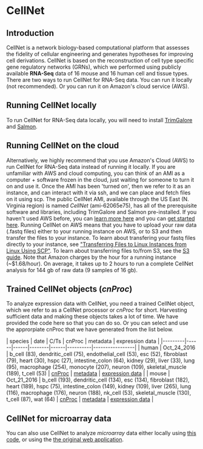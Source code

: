 # CellNet

## Introduction
CellNet is a network biology-based computational platform that assesses the fidelity of cellular engineering and generates hypotheses for improving cell derivations. CellNet is based on the reconstruction of cell type specific gene regulatory networks (GRNs), which we performed using publicly available **RNA-Seq** data of 16 mouse and 16 human cell and tissue types. There are two ways to run CellNet for RNA-Seq data. You can run it locally (not recommended). Or you can run it on Amazon's cloud service (AWS).

## Running CellNet locally
To run CellNet for RNA-Seq data locally, you will need to install [TrimGalore](http://www.bioinformatics.babraham.ac.uk/projects/trim_galore/) and [Salmon](https://combine-lab.github.io/salmon/).

## Running CellNet on the cloud
Alternatively, we highly recommend that you use Amazon's Cloud (AWS) to run CellNet for RNA-Seq data instead of running it locally. If you are unfamiliar with AWS and cloud computing, you can think of an AMI as a computer + software frozen in the cloud, just waiting for someone to turn it on and use it. Once the AMI has been 'turned on', then we refer to it as an instance, and can interact with it via ssh, and we can place and fetch files on it using scp. The public CellNet AMI, available through the US East (N. Virginia region) is named *CellNet* (ami-62065e75), has all of the prerequisite software and libraries, including TrimGalore and Salmon pre-installed. If you haven't used AWS before, you can [learn more here](http://docs.aws.amazon.com/AWSEC2/latest/UserGuide/concepts.html) and you can [get started here](http://docs.aws.amazon.com/AWSEC2/latest/UserGuide/get-set-up-for-amazon-ec2.html). Running CellNet on AWS means that you have to upload your raw data (.fastq files) either to your running instance on AWS, or to S3 and then transfer the files to your instance. To learn about transfering your fastq files directly to your instance, see ["Transferring Files to Linux Instances from Linux Using SCP"](http://docs.aws.amazon.com/AWSEC2/latest/UserGuide/AccessingInstancesLinux.html). To learn about transferring files to/from S3, see the [S3 guide](http://docs.aws.amazon.com/AWSEC2/latest/UserGuide/AmazonS3.html). Note that Amazon charges by the hour for a running instance (~$1.68/hour). On average, it takes up to 2 hours to run a complete CellNet analysis for 144 gb of raw data (9 samples of 16 gb).

## Trained CellNet objects (*cnProc*)
To analyze expression data with CellNet, you need a trained CellNet object, which we refer to as a CellNet processor or *cnProc* for short. Harvesting sufficient data and making these objects takes a lot of time. We have provided the code here so that you can do so. Or you can select and use the approrpiate cnProc that we have generated from the list below.

| species | date | C/Ts | cnProc | metadata | expression data |
|---------|------|------|--------|------|----------|-----------------|
| human | Oct_24_2016 | b_cell (83), dendritic_cell (75), endothelial_cell (53), esc (52), fibroblast (79), heart (30), hspc (27), intestine_colon (64), kidney (29), liver (33), lung (95), macrophage (254), monocyte (207), neuron (109), skeletal_muscle (189), t_cell (53) | [cnProc](https://s3.amazonaws.com/CellNet/rna_seq/human/cnProc_RS_human_Oct_24_2016.rda) | [metadata](https://s3.amazonaws.com/CellNet/rna_seq/human/sampTab_RS_human_Oct_24_2016.rda) | [expression data](https://s3.amazonaws.com/CellNet/rna_seq/human/expList_RS_human_Oct_24_2016.rda) |
| mouse | Oct_21_2016 | b_cell (193), dendritic_cell (134), esc (134), fibroblast (182), heart (189), hspc (75), intestine_colon (149), kidney (109), liver (265), lung (116), macrophage (176), neuron (188), nk_cell (53), skeletal_muscle (130), t_cell (87), wat (64) | [cnProc](https://s3.amazonaws.com/CellNet/rna_seq/mouse/cnProc_RS_mouse_Oct_21_2016.rda) | [metadata](https://s3.amazonaws.com/CellNet/rna_seq/mouse/sampTab_RS_mouse_Oct_21_2016.rda) | [expression data](https://s3.amazonaws.com/CellNet/rna_seq/mouse/expList_RS_mouse_Oct_21_2016.rda) |


## CellNet for microarray data
You can also use CellNet to analyze *microarray* data either locally using [this code](https://pcahan1.github.io/cellnetr/), or using the [the original web application](http://cellnet.hms.harvard.edu/).